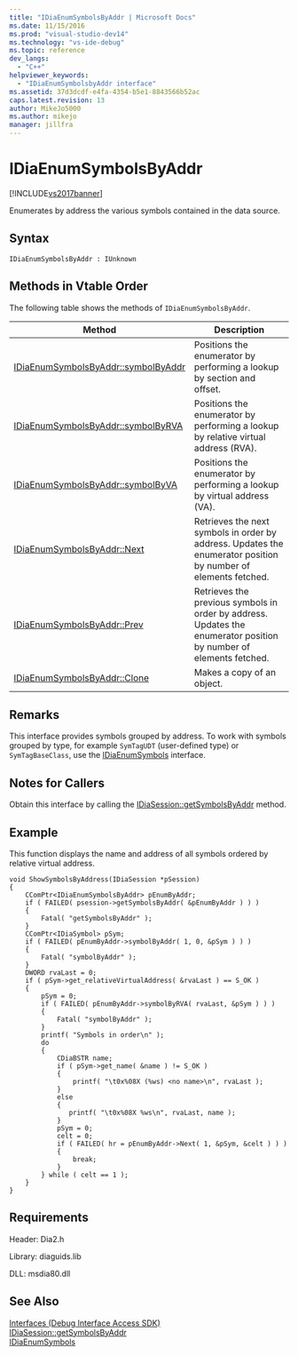 ```yaml
---
title: "IDiaEnumSymbolsByAddr | Microsoft Docs"
ms.date: 11/15/2016
ms.prod: "visual-studio-dev14"
ms.technology: "vs-ide-debug"
ms.topic: reference
dev_langs: 
  - "C++"
helpviewer_keywords: 
  - "IDiaEnumSymbolsbyAddr interface"
ms.assetid: 37d3dcdf-e4fa-4354-b5e1-8843566b52ac
caps.latest.revision: 13
author: MikeJo5000
ms.author: mikejo
manager: jillfra
---
```

# IDiaEnumSymbolsByAddr
[!INCLUDE[vs2017banner](../../includes/vs2017banner.md)]

Enumerates by address the various symbols contained in the data source.  
  
## Syntax  
  
```  
IDiaEnumSymbolsByAddr : IUnknown  
```  
  
## Methods in Vtable Order  
 The following table shows the methods of `IDiaEnumSymbolsByAddr`.  
  
|Method|Description|  
|------------|-----------------|  
|[IDiaEnumSymbolsByAddr::symbolByAddr](../../debugger/debug-interface-access/idiaenumsymbolsbyaddr-symbolbyaddr.md)|Positions the enumerator by performing a lookup by section and offset.|  
|[IDiaEnumSymbolsByAddr::symbolByRVA](../../debugger/debug-interface-access/idiaenumsymbolsbyaddr-symbolbyrva.md)|Positions the enumerator by performing a lookup by relative virtual address (RVA).|  
|[IDiaEnumSymbolsByAddr::symbolByVA](../../debugger/debug-interface-access/idiaenumsymbolsbyaddr-symbolbyva.md)|Positions the enumerator by performing a lookup by virtual address (VA).|  
|[IDiaEnumSymbolsByAddr::Next](../../debugger/debug-interface-access/idiaenumsymbolsbyaddr-next.md)|Retrieves the next symbols in order by address. Updates the enumerator position by number of elements fetched.|  
|[IDiaEnumSymbolsByAddr::Prev](../../debugger/debug-interface-access/idiaenumsymbolsbyaddr-prev.md)|Retrieves the previous symbols in order by address. Updates the enumerator position by number of elements fetched.|  
|[IDiaEnumSymbolsByAddr::Clone](../../debugger/debug-interface-access/idiaenumsymbolsbyaddr-clone.md)|Makes a copy of an object.|  
  
## Remarks  
 This interface provides symbols grouped by address. To work with symbols grouped by type, for example `SymTagUDT` (user-defined type) or `SymTagBaseClass`, use the [IDiaEnumSymbols](../../debugger/debug-interface-access/idiaenumsymbols.md) interface.  
  
## Notes for Callers  
 Obtain this interface by calling the [IDiaSession::getSymbolsByAddr](../../debugger/debug-interface-access/idiasession-getsymbolsbyaddr.md) method.  
  
## Example  
 This function displays the name and address of all symbols ordered by relative virtual address.  
  
```cpp#  
void ShowSymbolsByAddress(IDiaSession *pSession)  
{  
    CComPtr<IDiaEnumSymbolsByAddr> pEnumByAddr;  
    if ( FAILED( psession->getSymbolsByAddr( &pEnumByAddr ) ) )  
    {  
        Fatal( "getSymbolsByAddr" );  
    }  
    CComPtr<IDiaSymbol> pSym;  
    if ( FAILED( pEnumByAddr->symbolByAddr( 1, 0, &pSym ) ) )  
    {  
        Fatal( "symbolByAddr" );  
    }  
    DWORD rvaLast = 0;  
    if ( pSym->get_relativeVirtualAddress( &rvaLast ) == S_OK )  
    {  
        pSym = 0;  
        if ( FAILED( pEnumByAddr->symbolByRVA( rvaLast, &pSym ) ) )  
        {  
            Fatal( "symbolByAddr" );  
        }  
        printf( "Symbols in order\n" );  
        do  
        {   
            CDiaBSTR name;  
            if ( pSym->get_name( &name ) != S_OK )  
            {  
                printf( "\t0x%08X (%ws) <no name>\n", rvaLast );  
            }  
            else  
            {  
               printf( "\t0x%08X %ws\n", rvaLast, name );  
            }  
            pSym = 0;  
            celt = 0;  
            if ( FAILED( hr = pEnumByAddr->Next( 1, &pSym, &celt ) ) )  
            {  
                break;  
            }  
        } while ( celt == 1 );  
    }  
}  
```  
  
## Requirements  
 Header: Dia2.h  
  
 Library: diaguids.lib  
  
 DLL: msdia80.dll  
  
## See Also  
 [Interfaces (Debug Interface Access SDK)](../../debugger/debug-interface-access/interfaces-debug-interface-access-sdk.md)   
 [IDiaSession::getSymbolsByAddr](../../debugger/debug-interface-access/idiasession-getsymbolsbyaddr.md)   
 [IDiaEnumSymbols](../../debugger/debug-interface-access/idiaenumsymbols.md)
